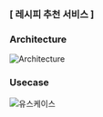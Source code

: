 ### [ 레시피 추천 서비스 ]

### Architecture

![Architecture](/uploads/869cd96ea15dd3f5bed11a4df2dd78e8/Architecture.png)

### Usecase

![유스케이스](/uploads/6fcb6f8e9d5b9bc670fb932decc4355c/유스케이스.PNG)

